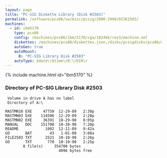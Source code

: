```yaml
---
layout: page
title: "PC-SIG Diskette Library (Disk #2503)"
permalink: /software/pcx86/sw/misc/pcsig/2000-2999/DISK2503/
machines:
  - id: ibm5170
    type: pcx86
    config: /machines/pcx86/ibm/5170/cga/1024kb/rev3/machine.xml
    diskettes: /machines/pcx86/diskettes.json,/disks/pcsigdisks/pcx86/diskettes.json
    autoGen: true
    autoMount:
      B: "PC-SIG Library Disk #2503"
    autoType: $date\r$time\rB:\rDIR\r
---
```


{% include machine.html id="ibm5170" %}

### Directory of PC-SIG Library Disk #2503

     Volume in drive A has no label
     Directory of A:\

    MASTMN10 EXE     47759  12-29-89   2:30p
    MASTMN03 EXE    114506  12-29-89   2:28p
    MASTMN02 EXE     36391  10-29-90   8:05p
    MANUAL   DOC    151708  10-30-90   7:20p
    README            1002  12-11-89   9:42a
    GO       BAT        43   1-01-80   3:08a
    FILE2503 TXT      2521  10-10-90   2:26p
    GO       TXT       770  10-10-90   2:25p
            8 file(s)     354700 bytes
                            4096 bytes free

